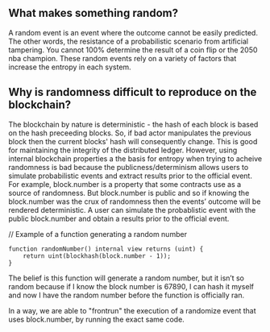 ## What makes something random?

A random event is an event where the outcome cannot be easily predicted. The other words, the resistance of a probabilistic scenario from artificial tampering. You cannot 100% determine the result of a coin flip or the 2050 nba champion. These random events rely on a variety of factors that increase the entropy in each system.

## Why is randomness difficult to reproduce on the blockchain?

The blockchain by nature is deterministic - the hash of each block is based on the hash preceeding blocks. So, if bad actor manipulates the previous block then the current blocks' hash will consequently change. This is good for maintaining the integrity of the distributed ledger. However, using internal blockchain properties a the basis for entropy when trying to acheive randomness is bad because the publicness/determinism allows users to simulate probabilistic events and extract results prior to the official event. For example, block.number is a property that some contracts use as a source of randomness. But block.number is public and so if knowing the block.number was the crux of randomness then the events’ outcome will be rendered deterministic. A user can simulate the probablistic event with the public block.number and obtain a results prior to the official event.

// Example of a function generating a random number

```
function randomNumber() internal view returns (uint) {
    return uint(blockhash(block.number - 1));
}
```

The belief is this function will generate a random number, but it isn’t so random because if I know the block number is 67890, I can hash it myself and now I have the random number before the function is officially ran.

In a way, we are able to "frontrun" the execution of a randomize event that uses block.number, by running the exact same code.
